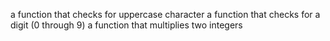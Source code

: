 a function that checks for uppercase character
 a function that checks for a digit (0 through 9)
a function that multiplies two integers
